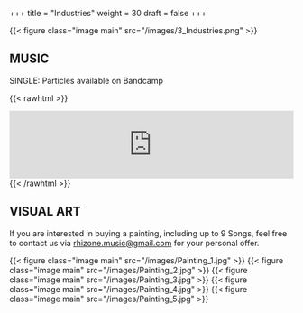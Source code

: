 +++
title = "Industries"
weight = 30
draft = false
+++

{{< figure class="image main" src="/images/3_Industries.png" >}}

## MUSIC
SINGLE: Particles available on Bandcamp

{{< rawhtml >}}
  <iframe style="border: 0; width: 100%; height: 120px;" src="https://bandcamp.com/EmbeddedPlayer/track=3829556328/size=large/bgcol=ffffff/linkcol=0687f5/tracklist=false/artwork=small/transparent=true/" seamless><a href="https://rhizone.bandcamp.com/track/particles-feat-viktoria-winter">Particles (feat. Viktoria Winter) by RHIZONE</a>
  <p>
  
  
  </p>
  </iframe>
{{< /rawhtml >}}




		
## VISUAL ART

If you are interested in buying a painting, including up to 9 Songs, feel free to contact us via rhizone.music@gmail.com for your personal offer.

{{< figure class="image main" src="/images/Painting_1.jpg" >}}
{{< figure class="image main" src="/images/Painting_2.jpg" >}}
{{< figure class="image main" src="/images/Painting_3.jpg" >}}
{{< figure class="image main" src="/images/Painting_4.jpg" >}}
{{< figure class="image main" src="/images/Painting_5.jpg" >}}
